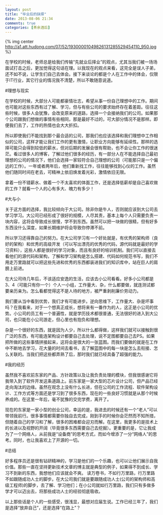 ```yaml
---
layout: post
title: "毕业后的抉择"
date: 2013-08-06 21:34
comments: true
categories: [茶余酒后]
---
```


{% img center http://a1.att.hudong.com/07/52/19300001049826131285529454110_950.jpg %}

在学校的时候，老师总是给我们传输“先就业后择业”的观点，尤其当我们被一场场面试打击之后，更加觉得这句话在理。以我现在的观点来看，这完全是误人子弟，还不如不说，让学生们自己去体会。接下来谈论的都是个人在工作中的体会，仅限于IT行业，其它行业的情况我不清楚，所以不敢随意说道。

<!--more-->

#理想与现实

在学校的时候，大部分人可能都豪情壮志，希望从事一份自己理想中的工作。期间也可能对这些东西有过了解、学习，但与有些公司的要求始终存在着差距。往往这些时候，很多人会犹豫，会改变原来的道路，选择一个会接纳我们的公司。如果那个公司跟我们想做的事情有些相同，那是最好不过的，可大部分情况不是那样。即便我们去了，工作的热情也会大大折扣。

所以即使我们不能找到那个最合适的公司，那我们也应该选择和我们理想中工作相似的公司，这样才能让我们工作的更有激情，让职业方向能够有延续性。那样的选择可能只会得到较低的薪水，但对后期的发展会很有帮助，也不会让你工作的很迷茫。看过很多人的博客，了解过他们很多的经历，有一部分人在不能选择自己最初理想的公司的情况下，他们会选择一家较符合自己理想的公司（可能那只是一个偏远的工作）。一年或者两年后，他们重新找工作，往往能够找到心仪的工作。虽然他们随同时间在老去，可精神上依旧焕发着光彩，激情依旧无限。

拿着一份不错薪水、做着一个不太喜欢的体面工作，还是选择低薪却是自己喜欢做的工作？就看一个人的心有多大、魄力有多少！


#大与小

关于这方面的选择，我比较倾向于大公司。除非你是牛人，否则就应该到大公司去学习学习。大公司已经形成了很好的规模，人尽其责，基本上每个人只需要负责一块内容，这将会导致成长很慢，学不到东西。虽然可以把一块做的很精，但有好多东西没什么深度，如果长期维护将会导致你停滞不前。

所以学习还得靠自己的努力。在大公司学习有一个好处就是，有优秀的架构师（良好的架构）和优秀的高级开发（可以写出漂亮的优秀的代码，源代码就是最好的学习资料），这些人都是很好的学习对象，而且有良好的培训机制。我们可以直接去看他们的源代码和架构，了解和学习架构是怎么搭建、代码如何规范书写，我们不用走万里路就可以把这些先进和优秀的东西都装进我们的知识库中，站在巨人的肩膀上前进。

在大公司待几年后，不该适应安逸的生活，应该去小公司看看。好多小公司都是3、4（可能只有你一个）个人一小组，工作量大、杂，什么都要做，就连测试都要亲历亲为。怎么看都觉得这不是人待的地方，被严重剥削廉价劳动力。

我们要从当中看到优势，我们才有可能进步。逆向思维下，工作量大、杂是坏事吗？在我看来，对于一个想真正成长，想将来有一番作为的人，这正是小公司的优势。小公司的员工有一个普遍性，就是学历技术都很普通，无法很好的进入到大公司，也只能在小公司游走，但心里也有抱负和理想。

杂是一个很好的东西，就是因为人少，所以什么都得做，这样我们就可以接触到很广泛的东西，有可能连架构设计都要自己去处理，说不定图都要自己去PS。如果把所做的这些事情拼接起来，这将会是很大的一张蓝图。而我们要做的就是在工作中不断地去学习，花大量的时间去看书，去了解蓝图中的每一块是怎么去衔接、怎么关联的。当我们把这些都弄熟了后，那时我们就已经具备了超强的能力。



#我的经历

虽然我不喜欢前东家的产品、方针政策以及让我负责处理的模块，但我很感谢它将我带入到了软件开发这条道路上。前东家是一家大型的芯片设计公司，但产品已经走向淘汰的边缘。虽然在观念上没有什么长进，但在公司的工作流程、软件架构设计、工作方式等方面还是学习到了很多东西，现在的一些良好习惯就是从那个时候养成的。在这里一年后，毫不犹豫的交完学费，离开了。

现在的东家是一家小型的创业公司，幸运的是，我进去的时候还有一个“老人”可以带领我前行。很多事情都需要你独自去完成，刚到手的时候你会茫然而不知所措，但随着自己的学习和了解，很多的困难都会迎刃而解。在这里，我更多的是技术上的长进以及视野的开阔（毕竟很多东西需要自己去挖掘）。更重要的是，它让我成为了一个网络人，从前我是“设备商”的思考方式，而如今增添了一分“网络人”的思考。同时，也让我喜欢上了开源的一切。



#总结

好多程序员还是很有钻研精神的，学习是他们的一个乐趣，也可以让他们展示自我价值。那些一直在坚持更新技术文章的博主就是典型的例子，如果得不到成长、学习不到新的东西，我想他们应该就会不爽。
读万卷书，不如行万里路，行万里路不如跟随成功人士的脚步。在大公司我们就是要跟随成功人士(公司的架构师和高级工程师)的脚步，去了解、学习他们；在小公司就如行万里路，我们只有多做多学才可以迈出去，将那些成功人士的经验彻底吸收。

以上那些话是个人的一些感受，很浅显，最想对应届生说。工作已经三年了，我们是选择“放弃自己”，还是选择“在路上”？